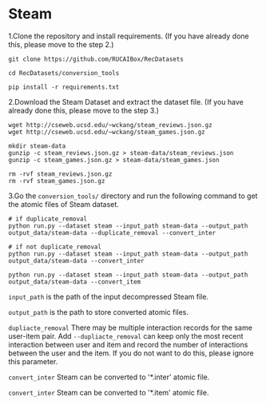 # Steam

1.Clone the repository and install requirements. 
(If you have already done this, please move to the step 2.)

```
git clone https://github.com/RUCAIBox/RecDatasets

cd RecDatasets/conversion_tools

pip install -r requirements.txt
```

2.Download the Steam Dataset and extract the dataset file.
(If you have already done this, please move to the step 3.)

```
wget http://cseweb.ucsd.edu/~wckang/steam_reviews.json.gz
wget http://cseweb.ucsd.edu/~wckang/steam_games.json.gz

mkdir steam-data
gunzip -c steam_reviews.json.gz > steam-data/steam_reviews.json
gunzip -c steam_games.json.gz > steam-data/steam_games.json

rm -rvf steam_reviews.json.gz
rm -rvf steam_games.json.gz
```

3.Go the ``conversion_tools/`` directory 
and run the following command to get the atomic files of Steam dataset.

```
# if duplicate_removal
python run.py --dataset steam --input_path steam-data --output_path output_data/steam-data --duplicate_removal --convert_inter

# if not duplicate_removal
python run.py --dataset steam --input_path steam-data --output_path output_data/steam-data --convert_inter

python run.py --dataset steam --input_path steam-data --output_path output_data/steam-data --convert_item
```

`input_path` is the path of the input decompressed Steam file.

`output_path` is the path to store converted atomic files.

`dupliacte_removal` There may be multiple interaction records for the same user-item pair. Add `--dupliacte_removal` can 
 keep only the most recent interaction between user and item and 
 record the number of interactions between the user and the item. 
 If you do not want to do this, please ignore this parameter.

`convert_inter` Steam can be converted to '*.inter' atomic file.

`convert_inter` Steam can be converted to '*.item' atomic file.
